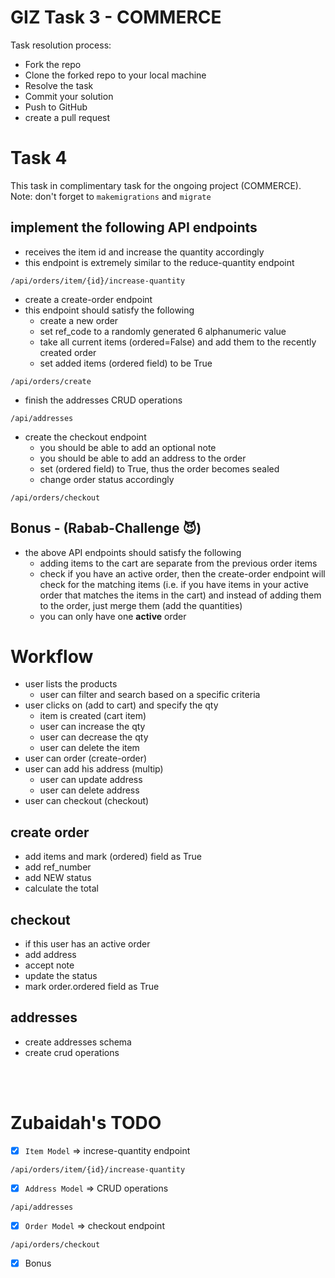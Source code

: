 # GIZ Task 3 - COMMERCE

Task resolution process:

* Fork the repo
* Clone the forked repo to your local machine
* Resolve the task
* Commit your solution
* Push to GitHub
* create a pull request

# Task 4

This task in complimentary task for the ongoing project (COMMERCE).
Note: don't forget to `makemigrations` and `migrate`

## implement the following API endpoints

* receives the item id and increase the quantity accordingly
* this endpoint is extremely similar to the reduce-quantity endpoint

```http request
/api/orders/item/{id}/increase-quantity
```

* create a create-order endpoint
* this endpoint should satisfy the following
  * create a new order
  * set ref_code to a randomly generated 6 alphanumeric value
  * take all current items (ordered=False) and add them to the recently created order
  * set added items (ordered field) to be True

```http request
/api/orders/create
```

* finish the addresses CRUD operations

```http request
/api/addresses
```

* create the checkout endpoint
  * you should be able to add an optional note
  * you should be able to add an address to the order
  * set (ordered field) to True, thus the order becomes sealed
  * change order status accordingly

```http request
/api/orders/checkout
```

## Bonus - (Rabab-Challenge 😈)

* the above API endpoints should satisfy the following
  * adding items to the cart are separate from the previous order items
  * check if you have an active order, then the create-order endpoint will check for the matching items (i.e. if you have items in your active order that matches the items in the cart) and instead of adding them to the order, just merge them (add the quantities)
  * you can only have one **active** order

# Workflow

* user lists the products
  * user can filter and search based on a specific criteria
* user clicks on (add to cart) and specify the qty
  * item is created (cart item)
  * user can increase the qty
  * user can decrease the qty
  * user can delete the item
* user can order (create-order)
* user can add his address (multip)
  * user can update address
  * user can delete address
* user can checkout (checkout)

## create order

* add items and mark (ordered) field as True
* add ref_number
* add NEW status
* calculate the total

## checkout

* if this user has an active order
* add address
* accept note
* update the status
* mark order.ordered field as True

## addresses

* create addresses schema
* create crud operations

<br/>
<br/>

# Zubaidah's TODO

* [x] `Item Model` =>  increse-quantity endpoint

```http request
/api/orders/item/{id}/increase-quantity
```

* [x] `Address Model` => CRUD operations

```http request
/api/addresses
```

* [x] `Order Model` => checkout endpoint

```http request
/api/orders/checkout
```

* [x] Bonus
